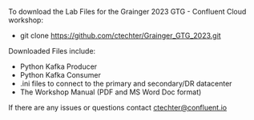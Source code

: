 To download the Lab Files for the Grainger 2023 GTG - Confluent Cloud workshop:
- git clone https://github.com/ctechter/Grainger_GTG_2023.git

Downloaded Files include:
  - Python Kafka Producer
  - Python Kafka Consumer
  - .ini files to connect to the primary and secondary/DR datacenter
  - The Workshop Manual (PDF and MS Word Doc format)


If there are any issues or questions contact ctechter@confluent.io
